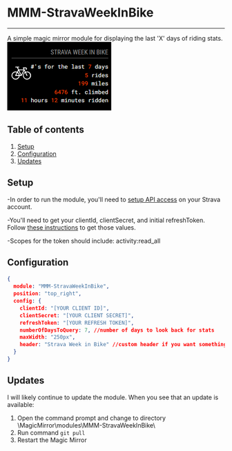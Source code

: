 # MMM-StravaWeekInBike

---

A simple magic mirror module for displaying the last 'X' days of riding stats.  
![alt stravaWeekInBike](./public/assets/images/StravaWeekInBike.png)

## Table of contents

1. [Setup](#setup)
2. [Configuration](#configuration)
3. [Updates](#updates)

## Setup

-In order to run the module, you'll need to [setup API access](https://developers.strava.com/docs/getting-started/#account) on your Strava account.

-You'll need to get your clientId, clientSecret, and initial refreshToken. Follow [these instructions](https://developers.strava.com/docs/getting-started/#oauth) to get those values.

-Scopes for the token should include: activity:read_all

## Configuration

```json
{
  module: "MMM-StravaWeekInBike",
  position: "top_right",
  config: {
    clientId: "[YOUR CLIENT ID]",
    clientSecret: "[YOUR CLIENT SECRET]",
    refreshToken: "[YOUR REFRESH TOKEN]",
    numberOfDaysToQuery: 7, //number of days to look back for stats
    maxWidth: "250px",
    header: "Strava Week in Bike" //custom header if you want something different
  }
}
```

## Updates

I will likely continue to update the module. When you see that an update is available:

1. Open the command prompt and change to directory \MagicMirror\modules\MMM-StravaWeekInBike\
2. Run command `git pull`
3. Restart the Magic Mirror
